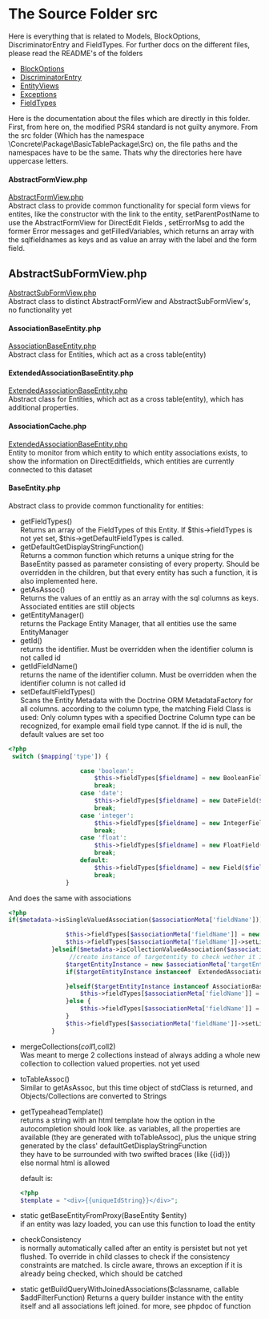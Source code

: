 # The Source Folder src
Here is everything that is related to Models, BlockOptions, DiscriminatorEntry and FieldTypes.
For further docs on the different files, please read the README's of the folders
 * [BlockOptions](BlockOptions/README.md)  
 * [DiscriminatorEntry](DiscriminatorEntry/README.md)  
 * [EntityViews](EntityViews/README.md)  
 * [Exceptions](Exceptions/README.md)  
 * [FieldTypes](FieldTypes/README.md)

Here is the documentation about the files which are directly in this folder.
First, from here on, the modified PSR4 standard is not guilty anymore. From the src folder (Which has the namespace \Concrete\Package\BasicTablePackage\Src)
on, the file paths and the namespaces have to be the same. Thats why the directories here have uppercase letters.

#### AbstractFormView.php
[ AbstractFormView.php](AbstractFormView.php)  
Abstract class to provide common functionality for special form views for entites, like 
the constructor with the link to the entity, setParentPostName to use the AbstractFormView for DirectEdit Fields
, setErrorMsg to add the former Error messages and getFilledVariables, which returns an 
array with the sqlfieldnames as keys and as value an array with the label and the form field.


## AbstractSubFormView.php
[ AbstractSubFormView.php](AbstractSubFormView.php)  
Abstract class to distinct AbstractFormView and AbstractSubFormView's, no functionality yet

#### AssociationBaseEntity.php
[AssociationBaseEntity.php](AssociationBaseEntity.php)  
Abstract class for Entities, which act as a cross table(entity)

#### ExtendedAssociationBaseEntity.php
[ExtendedAssociationBaseEntity.php](ExtendedAssociationBaseEntity.php)  
Abstract class for Entities, which act as a cross table(entity), which has additional properties.

#### AssociationCache.php
[ExtendedAssociationBaseEntity.php](ExtendedAssociationBaseEntity.php)  
Entity to monitor from which entity to which entity associations exists, to show the information on DirectEditfields,
which entities are currently connected to this dataset

#### BaseEntity.php
Abstract class to provide common functionality for entities:
* getFieldTypes()  
 Returns an array of the FieldTypes of this Entity. If $this->fieldTypes is not yet set, $this->getDefaultFieldTypes is called.
* getDefaultGetDisplayStringFunction()  
 Returns a common function which returns a unique string for the BaseEntity passed as parameter consisting of every property.
 Should be overridden in the children, but that every entity has such a function, it is also implemented here.
* getAsAssoc()  
 Returns the values of an enttiy as an array with the sql columns as keys. Associated entities are still objects
* getEntityManager()  
 returns the Package Entity Manager, that all entities use the same EntityManager
* getId()  
 returns the identifier. Must be overridden when the identifier column is not called id
* getIdFieldName()  
  returns the name of the identifier column. Must be overridden when the identifier column is not called id
* setDefaultFieldTypes()  
 Scans the Entity Metadata with the Doctrine ORM MetadataFactory for all columns.
 according to the column type, the matching Field Class is used:
 Only column types with a specified Doctrine Column type can be recognized, for example email field type cannot.
 If the id is null, the default values are set too
 ```php
 <?php
  switch ($mapping['type']) {
 
                     case 'boolean':
                         $this->fieldTypes[$fieldname] = new BooleanField($fieldname, t($fieldname), t("post" . $fieldname));
                         break;
                     case 'date':
                         $this->fieldTypes[$fieldname] = new DateField($fieldname, t($fieldname), t("post" . $fieldname));
                         break;
                     case 'integer':
                         $this->fieldTypes[$fieldname] = new IntegerField($fieldname, t($fieldname), t("post" . $fieldname));
                         break;
                     case 'float':
                         $this->fieldTypes[$fieldname] = new FloatField($fieldname, t($fieldname), t("post" . $fieldname));
                         break;
                     default:
                         $this->fieldTypes[$fieldname] = new Field($fieldname, t($fieldname), t("post" . $fieldname));
                         break;
                 }
 ```
  And does the same with associations
  ```php
  <?php
  if($metadata->isSingleValuedAssociation($associationMeta['fieldName'])){
  
                  $this->fieldTypes[$associationMeta['fieldName']] = new DropdownLinkField($associationMeta['fieldName'], t($associationMeta['fieldName']), t("post" . $associationMeta['fieldName']));
                  $this->fieldTypes[$associationMeta['fieldName']]->setLinkInfo($this,$associationMeta['fieldName'],$associationMeta['targetEntity'],$associationMeta['mappedBy'],$associationMeta['targetEntity']::getDefaultGetDisplayStringFunction() );
              }elseif($metadata->isCollectionValuedAssociation($associationMeta['fieldName'])){
                   //create instance of targetentity to check wether it is a assocationentity or a direct assocation
                  $targetEntityInstance = new $associationMeta['targetEntity'];
                  if($targetEntityInstance instanceof  ExtendedAssociationEntity){
  
                  }elseif($targetEntityInstance instanceof AssociationBaseEntity){
                      $this->fieldTypes[$associationMeta['fieldName']] = new DropdownMultilinkFieldAssociated($associationMeta['fieldName'], t($associationMeta['fieldName']), t("post" . $associationMeta['fieldName']));
                  }else {
                      $this->fieldTypes[$associationMeta['fieldName']] = new DropdownMultilinkField($associationMeta['fieldName'], t($associationMeta['fieldName']), t("post" . $associationMeta['fieldName']));
                  }
                  $this->fieldTypes[$associationMeta['fieldName']]->setLinkInfo($this,$associationMeta['fieldName'],$associationMeta['targetEntity'],$associationMeta['mappedBy'],$associationMeta['targetEntity']::getDefaultGetDisplayStringFunction());
              }
  ```
* mergeCollections($coll1,$coll2)  
 Was meant to merge 2 collections instead of always adding a whole new collection to collection valued properties.
 not yet used
 
* toTableAssoc()  
 Similar to getAsAssoc, but this time object of stdClass is returned, and Objects/Collections are converted to Strings
 
* getTypeaheadTemplate()  
 returns a string with an html template how the option in the autocompletion should look like.
 as variables, all the properties are available (they are generated with toTableAssoc), plus the unique string
 generated by the class' defaultGetDisplayStringFunction  
 they have to be surrounded with two swifted braces (like \{\{id\}\})  
 else normal html is allowed  
 
  default is:  
  ```php
  <?php
  $template = "<div>{{uniqueIdString}}</div>";
  ```
* static getBaseEntityFromProxy(BaseEntity $entity)  
 if an entity was lazy loaded, you can use this function to load the entity
 
*  checkConsistency  
 is normally automatically called after an entity is persistet but not yet flushed. To override in child classes to
 check if the consistency constraints are matched. Is circle aware, throws an exception if it is already being checked,
 which should be catched
 
* static getBuildQueryWithJoinedAssociations($classname, callable $addFilterFunction)
 Returns a query builder instance with the entity itself and all associations left joined.
 for more, see phpdoc of function
 
 